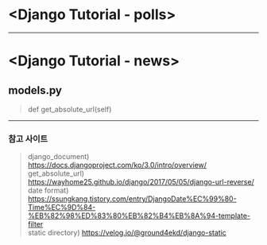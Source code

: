 # <Django Tutorial - polls>
<hr>

# <Django Tutorial - news>
## models.py
> def get_absolute_url(self)<br>
<hr>

### 참고 사이트
>django_document) https://docs.djangoproject.com/ko/3.0/intro/overview/ <br>
>get_absolute_url) https://wayhome25.github.io/django/2017/05/05/django-url-reverse/ <br>
>date format) https://ssungkang.tistory.com/entry/DjangoDate%EC%99%80-Time%EC%9D%84-%EB%82%98%ED%83%80%EB%82%B4%EB%8A%94-template-filter <br>
>static directory) https://velog.io/@ground4ekd/django-static
